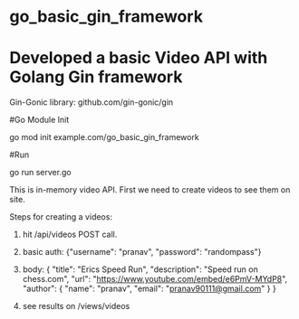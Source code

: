 # go_basic_gin_framework

# Developed a basic Video API with Golang Gin framework

Gin-Gonic library: github.com/gin-gonic/gin

#Go Module Init

go mod init example.com/go_basic_gin_framework


#Run

go run server.go

This is in-memory video API. First we need to create videos to see them on site.

Steps for creating a videos:

1. hit /api/videos POST call.
2. basic auth: {"username": "pranav", "password": "randompass"}
4. body: {
    "title": "Erics Speed Run",
    "description": "Speed run on chess.com",
    "url": "https://www.youtube.com/embed/e6PmV-MYdP8",
    "author": {
        "name": "pranav",
        "email": "pranav90111@gmail.com"
    }
}

5. see results on /views/videos

